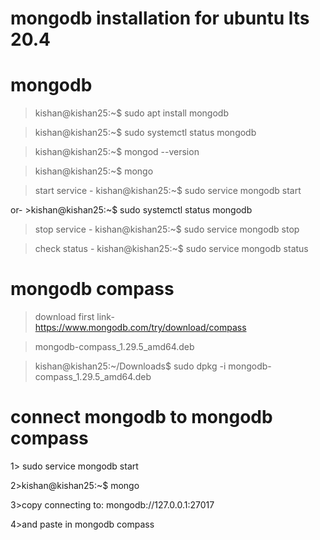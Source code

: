 # mongodb installation for ubuntu lts 20.4

# mongodb

>kishan@kishan25:~$ sudo apt install mongodb

>kishan@kishan25:~$ sudo systemctl status mongodb

>kishan@kishan25:~$ mongod --version

>kishan@kishan25:~$ mongo

>start service - kishan@kishan25:~$ sudo service mongodb start

or- >kishan@kishan25:~$ sudo systemctl status mongodb

>stop service - kishan@kishan25:~$ sudo service mongodb stop

>check status - kishan@kishan25:~$ sudo service mongodb status

# mongodb compass
>download first link-https://www.mongodb.com/try/download/compass

>mongodb-compass_1.29.5_amd64.deb

>kishan@kishan25:~/Downloads$ sudo dpkg -i mongodb-compass_1.29.5_amd64.deb   

# connect mongodb to mongodb compass
1> sudo service mongodb start

2>kishan@kishan25:~$ mongo

3>copy connecting to: mongodb://127.0.0.1:27017

4>and paste in mongodb compass
